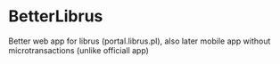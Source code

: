 # BetterLibrus
Better web app for librus (portal.librus.pl), also later mobile app without microtransactions (unlike officiall app)
